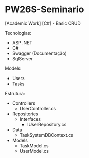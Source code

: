 # PW26S-Seminario

[Academic Work] [C#] - Basic CRUD


Tecnologias:

- ASP .NET
- C#
- Swagger (Documentação)
- SqlServer


Models:

- Users
- Tasks


Estrutura:

- Controllers
  - UserController.cs
- Repositories
  - Interfaces
    - IUserRepository.cs
- Data
  - TaskSystemDBContext.cs
- Models
  - TaskModel.cs
  - UserModel.cs

